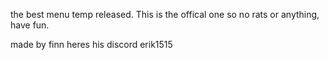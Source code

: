 the best menu temp released. This is the offical one so no rats or anything, have fun.

made by finn heres his discord erik1515
